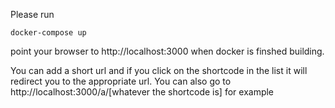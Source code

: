 
Please run 

```code
docker-compose up
```
point your browser to http://localhost:3000 when docker is finshed building.

You can add a short url and if you click on the shortcode in the list it will redirect you to the appropriate url.  You can also go to http://localhost:3000/a/[whatever the shortcode is] for example